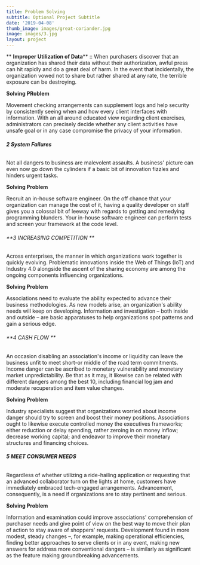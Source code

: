 ```yaml
---
title: Problem Solving
subtitle: Optional Project Subtitle
date: '2019-04-08'
thumb_image: images/great-coriander.jpg
image: images/3.jpg
layout: project
---
```

**	**Improper Utilization of Data**** ::	When purchasers discover that an organization has shared their data without their authorization, awful press can hit rapidly and do a great deal of harm. In the event that incidentally, the organization vowed not to share but rather shared at any rate, the terrible exposure can be destroying. 

**Solving PRoblem** 

Movement checking arrangements can supplement logs and help security by consistently seeing when and how every client interfaces with information. With an all around educated view regarding client exercises, administrators can precisely decide whether any client activities have unsafe goal or in any case compromise the privacy of your information.

###### **2	System Failures**

Not all dangers to business are malevolent assaults. A business' picture can even now go down the cylinders if a basic bit of innovation fizzles and hinders urgent tasks. 

**Solving Problem**

Recruit an in-house software engineer. On the off chance that your organization can manage the cost of it, having a quality developer on staff gives you a colossal bit of leeway with regards to getting and remedying programming blunders. Your in-house software engineer can perform tests and screen your framework at the code level.

###### **3 INCREASING COMPETITION **

Across enterprises, the manner in which organizations work together is quickly evolving. Problematic innovations inside the Web of Things (IoT) and Industry 4.0 alongside the ascent of the sharing economy are among the ongoing components influencing organizations. 

**Solving Problem**

Associations need to evaluate the ability expected to advance their business methodologies. As new models arise, an organization's ability needs will keep on developing. Information and investigation – both inside and outside – are basic apparatuses to help organizations spot patterns and gain a serious edge.

###### **4 CASH FLOW **

An occasion disabling an association's income or liquidity can leave the business unfit to meet short-or middle of the road term commitments. Income danger can be ascribed to monetary vulnerability and monetary market unpredictability. Be that as it may, it likewise can be related with different dangers among the best 10, including financial log jam and moderate recuperation and item value changes. 

**Solving Problem**

Industry specialists suggest that organizations worried about income danger should try to screen and boost their money positions. 
Associations ought to likewise execute controlled money the executives frameworks; either reduction or delay spending, rather zeroing in on money inflow; decrease working capital; and endeavor to improve their monetary structures and financing choices. 

###### **5 MEET CONSUMER NEEDS**
Regardless of whether utilizing a ride-hailing application or requesting that an advanced collaborator turn on the lights at home, customers have immediately embraced tech-engaged arrangements. Advancement, consequently, is a need if organizations are to stay pertinent and serious. 

**Solving Problem**

Information and examination could improve associations' comprehension of purchaser needs and give point of view on the best way to move their plan of action to stay aware of shoppers' requests. 
Development found in more modest, steady changes –, for example, making operational efficiencies, finding better approaches to serve clients or in any event, making new answers for address more conventional dangers – is similarly as significant as the feature making groundbreaking advancements.